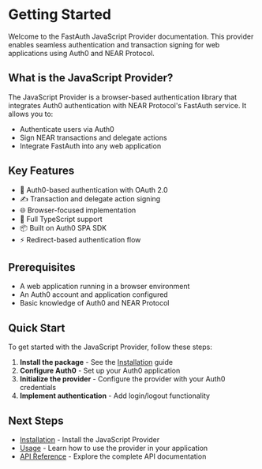 # Getting Started

Welcome to the FastAuth JavaScript Provider documentation. This provider enables seamless authentication and transaction signing for web applications using Auth0 and NEAR Protocol.

## What is the JavaScript Provider?

The JavaScript Provider is a browser-based authentication library that integrates Auth0 authentication with NEAR Protocol's FastAuth service. It allows you to:

- Authenticate users via Auth0
- Sign NEAR transactions and delegate actions
- Integrate FastAuth into any web application

## Key Features

- 🔐 Auth0-based authentication with OAuth 2.0
- ✍️ Transaction and delegate action signing
- 🌐 Browser-focused implementation
- 🎯 Full TypeScript support
- 📦 Built on Auth0 SPA SDK
- ⚡ Redirect-based authentication flow

## Prerequisites

- A web application running in a browser environment
- An Auth0 account and application configured
- Basic knowledge of Auth0 and NEAR Protocol

## Quick Start

To get started with the JavaScript Provider, follow these steps:

1. **Install the package** - See the [Installation](./installation) guide
2. **Configure Auth0** - Set up your Auth0 application
3. **Initialize the provider** - Configure the provider with your Auth0 credentials
4. **Implement authentication** - Add login/logout functionality

## Next Steps

- [Installation](./installation) - Install the JavaScript Provider
- [Usage](./usage) - Learn how to use the provider in your application
- [API Reference](./api) - Explore the complete API documentation

